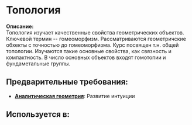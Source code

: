 # Топология

**Описание:**  
Топология изучает качественные свойства геометрических объектов. Ключевой термин -- гомеоморфизм.
Рассматриваются геометричские обхекты с точностью до гомеоморфизма. Курс посвящен т.н. общей топологии.
Изучаются такие основные свойства, как связность и компактность. В число основных объектов входят 
гомотопии и фундаметальные группы.


## Предварительные требования:

- **[Аналитическая геометрия](analytic_geometry.md)**: Развитие интуиции



## Используется в:
